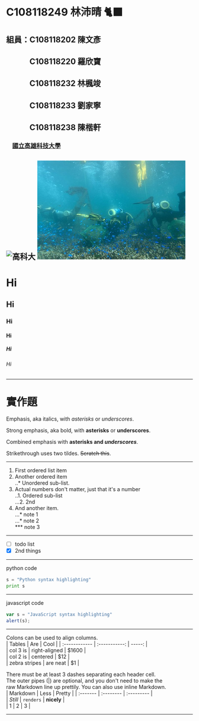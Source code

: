 # C108118249 林沛晴 🐈‍⬛

## 組員：C108118202 陳文彥
## 　　　C108118220 羅欣寶
## 　　　C108118232 林楓竣
## 　　　C108118233 劉家寧
## 　　　C108118238 陳楷軒


### 　[國立高雄科技大學](https://www.nkust.edu.tw/)
![高科大](https://www.nkust.edu.tw/var/file/0/1000/img/513/182513897.png)
![sea](nkust.jpg)
---
# Hi
## Hi
### Hi
#### Hi
##### Hi
###### Hi
---
# 實作題

Emphasis, aka italics, with *asterisks* or *underscores*.

Strong emphasis, aka bold, with **asterisks** or **underscores**.

Combined emphasis with **asterisks and _underscores_**.

Strikethrough uses two tildes. ~~Scratch this~~.

---

1. First ordered list item
2. Another ordered item   
..* Unordered sub-list.
3. Actual numbers don't matter, just that it's a number   
..1. Ordered sub-list   
...2. 2nd
4. And another item.   
...* note 1   
...* note 2   
*** note 3
---   
- [ ] todo list   
- [x] 2nd things
---
python code   
```python   
s = "Python syntax highlighting"   
print s   
```
---   

javascript code   
```js   
var s = "JavaScript syntax highlighting"
alert(s);   
```
---   
Colons can be used to align columns.   
 |  Tables       |      Are      |  Cool  | 
 | :------------ | :-----------: | -----: |   
 | col 3 is      | right-aligned |  $1600 |   
 | col 2 is      |    centered   |    $12 |   
 | zebra stripes |    are neat   |     $1 |   
    
 There must be at least 3 dashes separating each header cell.   
 The outer pipes (|) are optional, and you don't need to make the   
 raw Markdown line up prettily. You can also use inline Markdown.   
 | Markdown | Less      | Pretty     | 
 | :------- | :-------- | :--------- |   
 | *Still*  | `renders` | **nicely** |   
 | 1        | 2         | 3          | 
***
<!--
**C108118249/C108118249** is a ✨ _special_ ✨ repository because its `README.md` (this file) appears on your GitHub profile.

Here are some ideas to get you started:

- 🔭 I’m currently working on ...
- 🌱 I’m currently learning ...
- 👯 I’m looking to collaborate on ...
- 🤔 I’m looking for help with ...
- 💬 Ask me about ...
- 📫 How to reach me: ...
- 😄 Pronouns: ...
- ⚡ Fun fact: ...

![axia](https://pbs.twimg.com/media/E8grcM-VUAY18he?format=jpg&name=large "対よろ👊")　![fuwa](https://pbs.twimg.com/media/FANTYKBVcAAMniW?format=jpg&name=large "ふわっち最高 🥂✨")
-->
